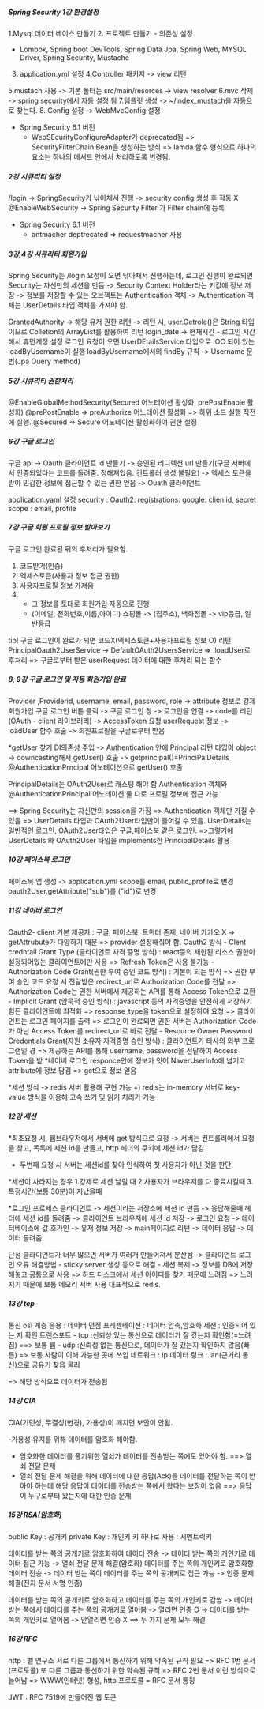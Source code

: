 ##### Spring Security 1강 환경설정
1.Mysql 데이터 베이스 만들기
2. 프로젝트 만들기 - 의존성 설정
- Lombok, Spring boot DevTools, Spring Data Jpa, Spring Web, MYSQL Driver, Spring Security, Mustache 
3. application.yml 설정
4.Controller 패키지
-> view 리턴

5.mustach 사용 
-> 기본 폴터는 src/main/resorces
-> view resolver
6.mvc 삭제 -> spring security에서 자동 설정 됨
7.템플릿 생성 -> ~/index_mustach을 자동으로 찾는다.
8. Config 설정 -> WebMvcConfig 설정
* Spring Security 6.1 버전
  - WebSEcurityConfigureAdapter가 deprecated됨
    => SecurityFilterChain Bean을 생성하는 방식
    => lamda 함수 형식으로 하나의 요소는 하나의 메서드 안에서 처리하도록 변경됨.
    
##### 2강 시큐리티 설정
/login -> SpringSecurity가 낚아채서 진행 -> security config 생성 후 작동  X
@EnableWebSecurity -> Spring Security Filter 가 Filter chain에 등록
* Spring Security 6.1 버전
  - antmacher deptrecated
    => requestmacher 사용

##### 3강,4강 시큐리티 회원가입
Spring Security는 /login 요청이 오면 낚아채서 진행하는데, 로그인 진행이 완료되면 Security는 자신만의 세션을 만듬
-> Security Context Holder라는 키값에 정보 저장
-> 정보를 저장할 수 있는 오브젝트는 Authentication 객체 
-> Authentication 객체는 UserDetails 타입 객체를 가져야 함.

GrantedAuthority -> 해당 유저 권한 리턴
                 -> 리턴 시, user.Getrole()은 String 타입이므로 Colletion의 ArrayList를 활용하여 리턴
login_date -> 현재시간 - 로그인 시간 해서 휴먼계정 설정
로그인 요청이 오면 UserDEtailsService 타입으로 IOC 되어 있는 loadByUsername이 실행
loadByUsername에서의 findBy 규칙 -> Username 문법(Jpa Query method)

##### 5강 시큐리티 권한처리
@EnableGlobalMethodSecurity(Secured 어노테이션 활성화, prePostEnable 활성화)
@prePostEnable => preAuthorize 어노테이션 활성화 => 하위 소드 실행 직전에 실행.
@Secured => Secure 어노테이션 활성화하여 권한 설정

##### 6강 구글 로그인
구글 api -> Oauth 클라이언트 id 만들기 -> 승인된 리디렉션 url 만들기(구글 서버에서 인증되었다는 코드를 돌려줌. 정해져있음. 컨트롤러 생성 불필요)
-> 엑세스 토큰을 받아 민감한 정보에 접근할 수 있는 권한 얻음 -> Ouath 클라이언트

application.yaml 설정
security :
      Oauth2:
        registrations: 
            google:
               clien id, secret
        scope : email, profile

##### 7강 구글 회원 프로필 정보 받아보기
구글 로그인 완료된 뒤의 후처리가 필요함. 
1. 코드받기(인증)
2. 엑세스토큰(사용자 정보 접근 권한)
3. 사용자프로필 정보 가져옴
4. - 그 정보를 토대로 회원가입 자동으로 진행
   - (이메일, 전화번호,이름,아이디) 쇼핑몰 -> (집주소), 백화점몰 -> vip등급, 일반등급
  
tip!
구글 로그인이 완료가 되면 코드X(엑세스토큰+사용자프로필 정보 O) 리턴
PrincipalOauth2UserService -> DefaultOAuth2UsersService => .loadUser로 후처리 => 구글로부터 받은 userRequest 데이터에 대한 후처리 되는 함수

##### 8, 9강 구글 로그인 및 자동 회원가입 완료
Provider ,Providerid, username, email, password, role -> attribute 정보로 강제 회원가입
구글 로그인 버튼 클릭 -> 구글 로그인 창 -> 로그인을 연결 -> code를 리턴(OAuth - client 라이브러리) -> AccessToken  요청
userRequest 정보 -> loadUser 함수 호출 -> 회원프로필을 구글로부터 받음

*getUser 찾기
DI의존성 주입 -> Authentication 안에 Principal 리턴 타입이 object -> downcasting해서 getUser() 호출 -> getprincipal()=PrinciPalDetails
@AuthenticationPrncipal 어노테이션으로 getUser() 호출

PrincipalDetails는 OAuth2User로 캐스팅 해야 함
Authentication 객체와 @AuthenticationPrincipal 어노테이션 둘 다로 프로필 정보에 접근 가능

 ==> Spring Security는 자신만의 session을 가짐 => Authentication 객체만 가질 수 있음 => UserDetails 타입과 OAuth2User타입만이 들어갈 수 있음. 
 UserDetails는 일반적인 로그인, OAuth2User타입은 구글,페이스북 같은 로그인.
 =>그렇기에 UserDetails 와 OAuth2User 타입을 implements한  PrincipalDetails 활용

##### 10강 페이스북 로그인
페이스북 앱 생성 -> application.yml scope를 email, public_profile로 변경 
oauth2User.getAttribute("sub")를 ("id")로 변경

##### 11강 네이버 로그인
Oauth2- client 기본 제공자 : 구글, 페이스북, 트위터 존재, 네이버 카카오 X => getAttrubute가 다양하기 때문 => provider 설정해줘야 함.
Oauth2 방식 - Clent credntail Grant Type (클라이언트 자격 증명 방식) : react등의 제한된 리소스 권한이 설정되어있는 클라이언트에만 사용
              => Refresh Token은 사용 불가능
            - Authorization Code Grant(권한 부여 승인 코드 방식) : 기본이 되는 방식
                => 권한 부여 승인 코드 요청 시 전달받은 redirect_url로 Authorization Code를 전달
                => Authorization Code는 권한 서버에서 제공하는 API를 통해 Access Token으로 교환
            - Implicit Grant (암묵적 승인 방식) : javascript 등의 자격증명을 안전하게 저장하기 힘든 클라이언트에 최적화
               => response_type을 token으로 설정하여 요청 => 클라이언트는 로그인 페이지를 출력 
               => 로그인이 완료되면 권한 서버는 Authorization Code가 아닌 Access Token를 redirect_url로 바로 전달
            - Resource Owner Password Credentials Grant(자원 소유자 자격증명 승인 방식) : 클라이언트가 타사의 외부 프로그램일 경
              =>  제공하는 API를 통해 username, password을 전달하여 Access Token을 받
 *네이버 로그인
 responce안에 정보가 잇어 NaverUserInfo에 넘기고 attribute에 정보 담김 => get으로 정보 얻음

 *세션 방식
 -> redis 서버 활용해 구현 가능
 +) redis는 in-memory 서버로 key-value 방식을 이용해 고속 쓰기 및 읽기 처리가 가능
 
##### 12강 세션
*최초요청 시,
웹브라우저에서 서버에 get 방식으로 요청 -> 서버는 컨트롤러에서 요청을 찾고, 목록에 세션 id를 만들고,  http 헤더의 쿠키에 세션 id가 담김

* 두번째 요청 시
서버는 세션id를 찾아 인식하여 첫 사용자가 아닌 것을 판단.

*세션이 사라지는 경우
1.강제로 세션 날릴 때
2.사용자가 브라우저를 다 종료시킬때
3.특정시간(보통 30분)이 지났을때

*로그인 프로세스
클라이언트 -> 세션이라는 저장소에 세션 id 만듬 -> 응답해줄때 헤더에 세션 id를 돌려줌 -> 클라이언트 브라우저에 세션 id 저장
-> 로그인 요청 -> 데이터베이스에 값 호가인 -> 유저 정보 저장 -> main페이지로 리턴 -> 데이터 응답 -> 데이터 돌려줌

단점
클라이언트가 너무 많으면 서버가 여러개 만들어져서 분산됨
-> 클라이언트 로그인 오류
해결방법 - sticky server 생성 등으로 해결
         - 세션 복제
            -> 정보를 DB에 저장해놓고 공통으로 사용
                => 하드 디스크에서 세션 아이디를 찾기 때문에 느려짐
                => 느려지기 때문에 보통 메모리 서버 사용 대표적으로 redis.

##### 13강 tcp
통신 osi 계층
응용 : 데이터 던짐
프레젠테이션 : 데이터 압축,암호화
세션 : 인증되어 있는 지 확인
트랜스포트 - tcp :신뢰성 있는 통신으로 데이터가 잘 갔는지 확인함(=느려짐) ==> 보통 웹
           - udp :신뢰성 없는 통신으로, 데이터가 잘 갔는지 확인하지 않음(빠름) => 보통 사람이 이해 가능한 곳에 쓰임
네트워크 : ip
데이터 링크 : lan(근거리 통신)으로 공유기 찾읍
물리

=> 해당 방식으로 데이터가 전송됨

##### 14강 CIA
CIA(기민성, 무결성(변경), 가용성)이 깨지면 보안이 안됨.


-가용성 유지를 위해 데이터를 암호화 해야함.
  - 암호화한 데이터를 풀기위한 열쇠가 데이터를 전송받는 쪽에도 있어야 함.
  ==> 열쇠 전달 문제
- 열쇠 전달 문제 해결을 위해 데이터에 대한 응답(Ack)을 데이터를 전달하는 쪽이 받아야 하는데 해당 응답이 데이터를 전송받는 쪽에서 왔다는 보장이 없음
  ==> 응답이 누구로부터 왔는지에 대한 인증 문제

##### 15강 RSA(암호화)
public Key : 공개키
private Key : 개인키
키 하나로 사용 : 시멘트릭키

데이터를 받는 쪽의 공개키로 암호화하여 데이터 전송 -> 데이터 받는 쪽의 개인키로 데이터 접근 가능 -> 열쇠 전달 문제 해결(암호화)
데이터를 주는 쪽의 개인키로 암호화항 데이터 전송 -> 데이터 받는 쪽이 데이터를 주는 쪽의 공개키로 접근 가능 -> 인증 문제 해결(전자 문서 서명 인증)

데이터를 받는 쪽의 공개키로 암호화하고 데이터를 주는 쪽의 개인키로 감쌈 -> 데이터 받는 쪽에서 데이터를 주는 쪽의 공개키로 열어봄
                                                                       -> 열리면 인증 O -> 데이터를 받는 쪽의 개인키로 열어봄
                                                                        -> 안열리면 인증 X ==> 두 가지 문제 모두 해결

##### 16강 RFC
http : 벨 연구소 
서로 다른 그룹에서 통신하기 위해 약속된 규칙 필요 
   => RFC 1번 문서(프로토콜)
또 다른 그룹과 통신하기 위한 약속된 규칙 => RFC 2번 문서 
이런 방식으로 늘어남 => WWW(인터넷) 형성, http 프로토콜 = RFC 문서 통칭

JWT : RFC 7519에 만들어진 웹 토큰



